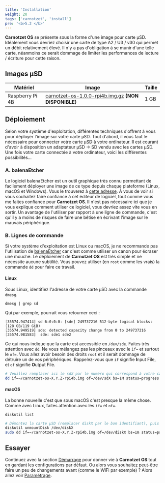 ```yaml
---
title: 'Installation'
weight: 20
tags: ['carnotzet', 'install']
pre: '<b>5.2 </b>'
---
```


**Carnotzet OS** se présente sous la forme d'une image pour carte µSD.
Idéalement vous devriez choisir une carte de type A2 / U3 / v30 qui permet un
débit relativement élevé. Il n'y a pas d'obligation à se munir d'une telle
carte, néanmoins ce serait dommage de limiter les performances de lecture /
écriture pour cette raison.

## Images µSD

| Matériel        | Image                                                             | Taille |
| --------------- | ----------------------------------------------------------------- | ------ |
| Raspberry Pi 4B | [carnotzet-os-1.0.0-rpi4b.img.gz][img-rpi4b] **(NON DISPONIBLE)** | 1 GB   |

## Déploiement

Selon votre système d'exploitation, différentes techniques s'offrent à vous pour
déployer l'image sur votre carte µSD. Tout d'abord, il vous faut le nécessaire
pour connecter votre carte µSD à votre ordinateur. Il est courant d'avoir à
disposition un adaptateur µSD → SD vendu avec les cartes µSD. Une fois votre
carte connectée à votre ordinateur, voici les différentes possibilités...

### A. balenaEtcher

Le logiciel balenaEtcher est un outil graphique très connu permettant de
facilement déployer une image de ce type depuis chaque plateforme (Linux, macOS
et Windows). Vous le trouverez à [cette adresse][balenaEtcher]. À vous de voir
si vous souhaitez faire confiance à cet éditeur de logiciel, tout comme vous me
faites confiance pour **Carnotzet OS**. Il n'est pas nécessaire ici que je vous
explique comment utiliser ce logiciel, vous devriez assez vite vous en sortir.
Un avantage de l'utiliser par rapport à une ligne de commande, c'est qu'il y a
moins de risques de faire une bêtise en écrivant l'image sur le mauvais
périphérique.

### B. Lignes de commande

Si votre système d'exploitation est Linux ou macOS, je ne recommande pas
l'utilisation de [balenaEtcher][balenaEtcher] car c'est comme utiliser un canon
pour écraser une mouche. Le déploiement de **Carnotzet OS** est très simple et
ne nécessite aucune subtilité. Vous pouvez utiliser (en `root` comme les vrais)
la commande `dd` pour faire ce travail.

#### Linux

Sous Linux, identifiez l'adresse de votre carte µSD avec la commande `dmesg`.

```
dmesg | grep sd
```

Qui par exemple, pourrait vous retourner ceci :

```
[35574.947414] sd 6:0:0:0: [sde] 249737216 512-byte logical blocks: (128 GB/119 GiB)
[35574.949519] sde: detected capacity change from 0 to 249737216
[35574.981583]  sde: sde1 sde2
```

Ce qui nous indique que la carte est accessible en `/dev/sde`. Faites très
attention avec `dd`. Ne vous mélangez pas les pinceaux avec le `if=` et surtout
le `of=`. Vous allez avoir besoin des droits `root` et il serait dommage de
détruire un de vos périphériques. Rappelez-vous que `if` signifie **I**nput
File, et `of` signifie **O**utput File.

```sh
# Veuillez remplacer ici le sdX par le numéro qui correspond à votre carte
dd if=~/carnotzet-os-X.Y.Z-rpi4b.img of=/dev/sdX bs=1M status=progress
```

#### macOS

La bonne nouvelle c'est que sous macOS c'est presque la même chose. Comme avec
Linux, faites attention avec les `if=` et `of=`.

```sh
diskutil list

# Démontez la carte µSD (remplacer diskX par le bon identifiant), puis flashez
diskutil unmountDisk /dev/diskX
sudo dd if=~/carnotzet-os-X.Y.Z-rpi4b.img of=/dev/diskX bs=1m status=progress
```

## Essayer

Continuez avec la section [Démarrage](/carnotzet/04.bootstrap) pour donner vie à
**Carnotzet OS** tout en gardant les configurations par défaut. Ou alors vous
souhaitez peut-être faire un peu de changements avant (comme le WiFi par
exemple) ? Alors allez voir [Paramétrage](/carnotzet/03.settings.md).

[balenaEtcher]: https://etcher.balena.io/
[img-rpi4b]:
  https://carnotzet.xcraft.js/downloads/carnotzet-os-1.0.0-rpi4b.img.gz
